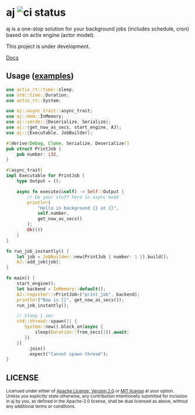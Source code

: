 # aj ![ci status](https://github.com/cptrodgers/aj/actions/workflows/test-and-build.yml/badge.svg)

aj is a one-stop solution for your background jobs (includes schedule, cron) based on actix engine (actor model).

This project is under development.

[Docs](https://github.com/zenclasshq/aj/blob/master/docs)

## Usage ([examples](https://github.com/zenclasshq/aj/tree/master/examples))

```rust
use actix_rt::time::sleep;
use std::time::Duration;
use actix_rt::System;

use aj::async_trait::async_trait;
use aj::mem::InMemory;
use aj::serde::{Deserialize, Serialize};
use aj::{get_now_as_secs, start_engine, AJ};
use aj::{Executable, JobBuilder};

#[derive(Debug, Clone, Serialize, Deserialize)]
pub struct PrintJob {
    pub number: i32,
}

#[async_trait]
impl Executable for PrintJob {
    type Output = ();

    async fn execute(&self) -> Self::Output {
        // Do your stuff here in async mode
        println!(
            "Hello in background {} at {}",
            self.number,
            get_now_as_secs()
        );
        Ok(())
    }
}

fn run_job_instantly() {
    let job = JobBuilder::new(PrintJob { number: 1 }).build();
    AJ::add_job(job);
}

fn main() {
    start_engine();
    let backend = InMemory::default();
    AJ::register::<PrintJob>("print_job", backend);
    println!("Now is {}", get_now_as_secs());
    run_job_instantly();

    // Sleep 1 sec
    std::thread::spawn(|| {
       System::new().block_on(async {
           sleep(Duration::from_secs(1)).await;
       })
    })
        .join()
        .expect("Cannot spawn thread");
}
```

## LICENSE

<sup>
Licensed under either of <a href="LICENSE-APACHE">Apache License, Version
2.0</a> or <a href="LICENSE-MIT">MIT license</a> at your option.
</sup>

<br>

<sub>
Unless you explicitly state otherwise, any contribution intentionally submitted
for inclusion in aj by you, as defined in the Apache-2.0 license, shall be
dual licensed as above, without any additional terms or conditions.
</sub>
